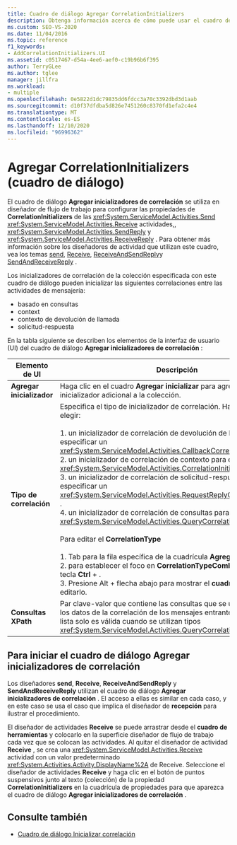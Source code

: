 ```yaml
---
title: Cuadro de diálogo Agregar CorrelationInitializers
description: Obtenga información acerca de cómo puede usar el cuadro de diálogo Agregar inicializadores de correlación en Diseñador de flujo de trabajo para configurar las propiedades de CorrelationInitializers de las actividades de envío, recepción y SendReply.
ms.custom: SEO-VS-2020
ms.date: 11/04/2016
ms.topic: reference
f1_keywords:
- AddCorrelationInitializers.UI
ms.assetid: c0517467-d54a-4ee6-aef0-c19b96b6f395
author: TerryGLee
ms.author: tglee
manager: jillfra
ms.workload:
- multiple
ms.openlocfilehash: 0e5822d1dc79835dd6fdcc3a70c3392dbd3d1aab
ms.sourcegitcommit: d10f37dfdba5d826e7451260c8370fd1efa2c4e4
ms.translationtype: MT
ms.contentlocale: es-ES
ms.lasthandoff: 12/10/2020
ms.locfileid: "96996362"
---
```

# <a name="add-correlationinitializers-dialog-box"></a>Agregar CorrelationInitializers (cuadro de diálogo)

El cuadro de diálogo **Agregar inicializadores de correlación** se utiliza en diseñador de flujo de trabajo para configurar las propiedades de **CorrelationInitializers** de las <xref:System.ServiceModel.Activities.Send> <xref:System.ServiceModel.Activities.Receive> actividades,, <xref:System.ServiceModel.Activities.SendReply> y <xref:System.ServiceModel.Activities.ReceiveReply> . Para obtener más información sobre los diseñadores de actividad que utilizan este cuadro, vea los temas [send](../workflow-designer/send-activity-designer.md), [Receive](../workflow-designer/receive-activity-designer.md), [ReceiveAndSendReply](../workflow-designer/receiveandsendreply-template-designer.md)y [SendAndReceiveReply](../workflow-designer/sendandreceivereply-template-designer.md) .

Los inicializadores de correlación de la colección especificada con este cuadro de diálogo pueden inicializar las siguientes correlaciones entre las actividades de mensajería:

- basado en consultas
- context
- contexto de devolución de llamada
- solicitud-respuesta

En la tabla siguiente se describen los elementos de la interfaz de usuario (UI) del cuadro de diálogo **Agregar inicializadores de correlación** :

|Elemento de UI|Descripción|
|-|-----------------|
|**Agregar inicializador**|Haga clic en el cuadro **Agregar inicializar** para agregar un inicializador adicional a la colección.|
|**Tipo de correlación**|Especifica el tipo de inicializador de correlación. Hay cuatro tipos a elegir:<br /><br /> 1. un inicializador de correlación de devolución de llamada para especificar un <xref:System.ServiceModel.Activities.CallbackCorrelationInitializer> .<br />2. un inicializador de correlación de contexto para especificar un <xref:System.ServiceModel.Activities.CorrelationInitializer> .<br />3. un inicializador de correlación de solicitud-respuesta para especificar un <xref:System.ServiceModel.Activities.RequestReplyCorrelationInitializer> .<br />4. un inicializador de correlación de consultas para especificar un <xref:System.ServiceModel.Activities.QueryCorrelationInitializer> .<br /><br /> Para editar el **CorrelationType**<br /><br /> 1. Tab para la fila específica de la cuadrícula **Agregar inicializador** .<br />2. para establecer el foco en **CorrelationTypeComboBox**, presione la tecla **Ctrl** + .<br />3. Presione Alt + flecha abajo para mostrar el **cuadro combinado** y editarlo.|
|**Consultas XPath**|Par clave-valor que contiene las consultas que se usan para extraer los datos de la correlación de los mensajes entrantes y salientes. Esta lista solo es válida cuando se utilizan tipos <xref:System.ServiceModel.Activities.QueryCorrelationInitializer>.|

## <a name="to-launch-the-add-correlation-initializers-dialog-box"></a>Para iniciar el cuadro de diálogo Agregar inicializadores de correlación

 Los diseñadores **send**, **Receive**, **ReceiveAndSendReply** y **SendAndReceiveReply** utilizan el cuadro de diálogo **Agregar inicializadores de correlación** . El acceso a ellas es similar en cada caso, y en este caso se usa el caso que implica el diseñador de **recepción** para ilustrar el procedimiento.

 El diseñador de actividades **Receive** se puede arrastrar desde el **cuadro de herramientas** y colocarlo en la superficie diseñador de flujo de trabajo cada vez que se colocan las actividades. Al quitar el diseñador de actividad **Receive** , se crea una <xref:System.ServiceModel.Activities.Receive> actividad con un valor predeterminado <xref:System.Activities.Activity.DisplayName%2A> de Receive. Seleccione el diseñador de actividades **Receive** y haga clic en el botón de puntos suspensivos junto al texto (colección) de la propiedad **CorrelationInitializers** en la cuadrícula de propiedades para que aparezca el cuadro de diálogo **Agregar inicializadores de correlación** .

## <a name="see-also"></a>Consulte también

- [Cuadro de diálogo Inicializar correlación](../workflow-designer/initialize-correlation-dialog-box.md)
